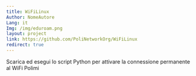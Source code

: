 ```yaml
---
title: WiFiLinux
Author: NomeAutore
Lang: it
Img: /img/eduroam.png
layout: project
link: https://github.com/PoliNetworkOrg/WiFiLinux
redirect: true
---
```

Scarica ed esegui lo script Python per attivare la connessione permanente al WiFi Polimi
